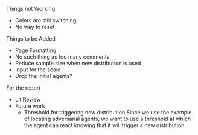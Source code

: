 Things not Working
- Colors are still switching
- No way to reset

Things to be Added
- Page Formatting
- No such thing as too many comments
- Reduce sample size when new distribution is used
- Input for the scale
- Drop the initial agents?

For the report
- Lit Review
- Future work
	- Threshold for triggering new distribution
		Since we use the example of locating adversarial agents, we want to use a threshold at which the agent can react knowing that it will trigger a new distribution.